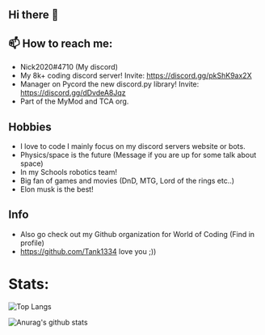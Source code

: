 ## Hi there 👋

## 📫 How to reach me: 
  * Nick2020#4710 (My discord)
  * My 8k+ coding discord server! Invite: https://discord.gg/pkShK9ax2X 
  * Manager on Pycord the new discord.py library! Invite: https://discord.gg/dDvdeA8Jqz
  * Part of the MyMod and TCA org.
 
## Hobbies 
* I love to code I mainly focus on my discord servers website or bots.
* Physics/space is the future (Message if you are up for some talk about space)
* In my Schools robotics team!
* Big fan of games and movies (DnD, MTG, Lord of the rings etc..)
* Elon musk is the best!

## Info

* Also go check out my Github organization for World of Coding (Find in profile)
* https://github.com/Tank1334 love you ;))

# Stats:
![Top Langs](https://github-readme-stats.vercel.app/api/top-langs/?username=Nick67644)

![Anurag's github stats](https://github-readme-stats.vercel.app/api?username=Nick67644)
